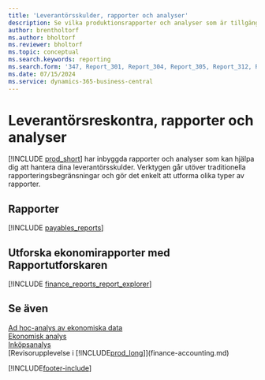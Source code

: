 ```yaml
---
title: 'Leverantörsskulder, rapporter och analyser'
description: Se vilka produktionsrapporter och analyser som är tillgängliga i standardversionen av Business Central så att du kan hålla reda på dina leverantörsreskontra.
author: brentholtorf
ms.author: bholtorf
ms.reviewer: bholtorf
ms.topic: conceptual
ms.search.keywords: reporting
ms.search.form: '347, Report_301, Report_304, Report_305, Report_312, Report_317, Report_319, Report_321, Report_322, Report_329'
ms.date: 07/15/2024
ms.service: dynamics-365-business-central
---
```

# Leverantörsreskontra, rapporter och analyser

[!INCLUDE [prod_short](includes/prod_short.md)] har inbyggda rapporter och analyser som kan hjälpa dig att hantera dina leverantörsskulder. Verktygen går utöver traditionella rapporteringsbegränsningar och gör det enkelt att utforma olika typer av rapporter.  

## Rapporter

[!INCLUDE [payables_reports](includes/payables-reports-include.md)]

## Utforska ekonomirapporter med Rapportutforskaren

[!INCLUDE [finance_reports_report_explorer](includes/finance-reports-report-explorer-include.md)]

## Se även

[Ad hoc-analys av ekonomiska data](ad-hoc-analysis-finance.md)  
[Ekonomisk analys](bi.md)  
[Inköpsanalys](purchasing-analytics-overview.md)  
[Revisorupplevelse i [!INCLUDE[prod_long](includes/prod_long.md)]](finance-accounting.md)  

[!INCLUDE[footer-include](includes/footer-banner.md)]

